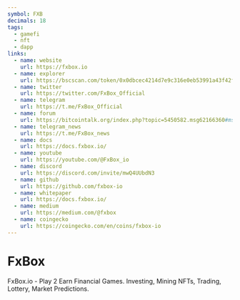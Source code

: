 ```yaml
---
symbol: FXB
decimals: 18
tags:
  - gamefi
  - nft
  - dapp
links:
  - name: website
    url: https://fxbox.io
  - name: explorer
    url: https://bscscan.com/token/0x0dbcec4214d7e9c316e0eb53991a43f42f432e15
  - name: twitter
    url: https://twitter.com/FxBox_Official
  - name: telegram
    url: https://t.me/FxBox_Official
  - name: forum
    url: https://bitcointalk.org/index.php?topic=5450582.msg62166360#msg62166360
  - name: telegram_news
    url: https://t.me/FxBox_news
  - name: docs
    url: https://docs.fxbox.io/
  - name: youtube
    url: https://youtube.com/@FxBox_io
  - name: discord
    url: https://discord.com/invite/mwQ4UUbdN3
  - name: github
    url: https://github.com/fxbox-io
  - name: whitepaper
    url: https://docs.fxbox.io/
  - name: medium
    url: https://medium.com/@fxbox
  - name: coingecko
    url: https://coingecko.com/en/coins/fxbox-io
---
```


# FxBox

FxBox.io - Play 2 Earn Financial Games. Investing, Mining NFTs, Trading, Lottery, Market Predictions.
